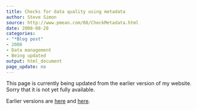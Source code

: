 ```yaml
---
title: Checks for data quality using metadata
author: Steve Simon
source: http://www.pmean.com/08/CheckMetadata.html
date: 2008-08-28
categories:
- "*Blog post"
- 2008
- Data management
- Being updated
output: html_document
page_update: no
---
```


This page is currently being updated from the earlier version of my website. Sorry that it is not yet fully available.

<!---More--->

Earlier versions are [here][sim1] and [here][sim2].

[sim1]: http://www.pmean.com/08/CheckMetadata.html
[sim2]: http://new.pmean.com/check-metadata/
